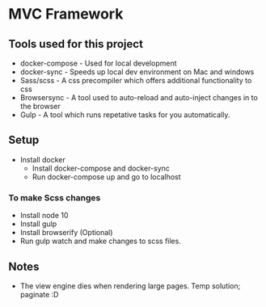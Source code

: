 MVC Framework
==

## Tools used for this project

* docker-compose - Used for local development
* docker-sync - Speeds up local dev environment on Mac and windows 
* Sass/scss - A css precompiler which offers additional functionality to css
* Browsersync - A tool used to auto-reload and auto-inject changes in to the browser
* Gulp - A tool which runs repetative tasks for you automatically.

## Setup

* Install docker 
    * Install docker-compose and docker-sync 
    * Run docker-compose up and go to localhost 

### To make Scss changes 

* Install node 10
* Install gulp
* Install browserify (Optional)
* Run gulp watch and make changes to scss files. 

## Notes

* The view engine dies when rendering large pages. Temp solution; paginate :D
